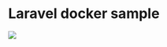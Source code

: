 # Laravel docker sample

![](https://github.com/naoyayamamoto/laravel-docker-sample/workflows/Docker%20Image%20CI/badge.svg)

